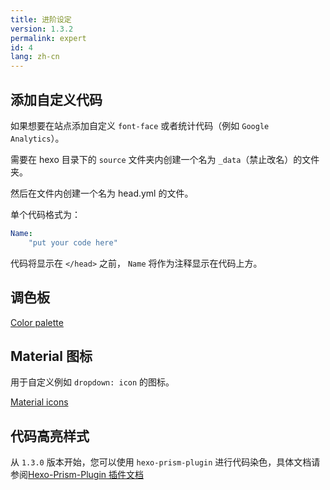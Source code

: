 ```yaml
---
title: 进阶设定
version: 1.3.2
permalink: expert
id: 4
lang: zh-cn
---
```

## 添加自定义代码
如果想要在站点添加自定义 `font-face` 或者统计代码（例如 `Google Analytics`）。

需要在 hexo 目录下的 `source` 文件夹内创建一个名为 `_data`（禁止改名）的文件夹。

然后在文件内创建一个名为 head.yml 的文件。

单个代码格式为：
```yml
Name:
	"put your code here"
```

代码将显示在 `</head>` 之前，
`Name` 将作为注释显示在代码上方。


## 调色板

[Color palette](https://material.google.com/style/color.html#color-color-palette)

## Material 图标

用于自定义例如 `dropdown: icon` 的图标。

[Material icons](https://material.io/icons/)

## 代码高亮样式

从 `1.3.0` 版本开始，您可以使用 `hexo-prism-plugin` 进行代码染色，具体文档请参阅[Hexo-Prism-Plugin 插件文档](https://github.com/ele828/hexo-prism-plugin)